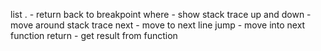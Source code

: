 list . - return back to breakpoint
where - show stack trace
up and down - move around stack trace
next - move to next line
jump - move into next function
return - get result from function
